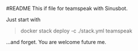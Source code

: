 #README
This if file for teamspeak with Sinusbot.

Just start with
> docker stack deploy -c ./stack.yml teamspeak
 

...and forget.
You are welcome future me.

